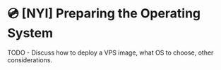 # :cd: [NYI] Preparing the Operating System

TODO - Discuss how to deploy a VPS image, what OS to choose, other considerations.